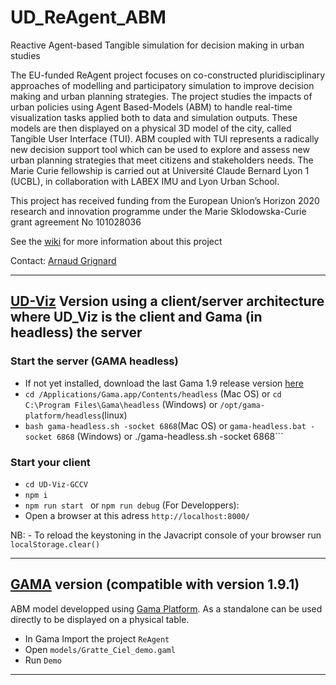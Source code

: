 # UD_ReAgent_ABM
Reactive Agent-based Tangible simulation for decision making in urban studies

The EU-funded ReAgent project focuses on co-constructed pluridisciplinary approaches of modelling and participatory simulation to improve decision making and urban planning strategies. The project studies the impacts of urban policies using Agent Based-Models (ABM) to handle real-time visualization tasks applied both to data and simulation outputs. These models are then displayed on a physical 3D model of the city, called Tangible User Interface (TUI). ABM coupled with TUI represents a radically new decision support tool which can be used to explore and assess new urban planning strategies that meet citizens and stakeholders needs. The Marie Curie fellowship is carried out at Université Claude Bernard Lyon 1 (UCBL), in collaboration with LABEX IMU and Lyon Urban School. 

This project has received funding from the European Union’s Horizon 2020 research and innovation programme under the Marie
Sklodowska-Curie grant agreement No 101028036

See the [wiki](https://github.com/VCityTeam/UD_ReAgent_ABM/wiki) for more information about this project

Contact: [Arnaud Grignard](https://github.com/agrignard) 

----------------------------------------------------------------------------------------------------------




## [UD-Viz](https://github.com/VCityTeam/UD-Viz) Version using a client/server architecture where UD_Viz is the client and Gama (in headless) the server

### Start the server (GAMA headless) 

- If not yet installed, download the last Gama 1.9 release version [here](https://github.com/gama-platform/gama/releases/tag/1.9.0) 
- ``` cd /Applications/Gama.app/Contents/headless ``` (Mac OS) or ```cd C:\Program Files\Gama\headless``` (Windows) or ```/opt/gama-platform/headless```(linux)
- ``` bash gama-headless.sh -socket 6868 ```(Mac OS)   or ```gama-headless.bat -socket 6868``` (Windows) or ./gama-headless.sh -socket 6868```

### Start your client

- ``` cd UD-Viz-GCCV ```
- ``` npm i ```
- ```npm run start ``` or ```npm run debug``` (For Developpers):
- Open a browser at this adress ```http://localhost:8000/```


NB: - To reload the keystoning in the Javacript console of your browser run  ``` localStorage.clear() ```



----------------------------------------------------------------------------------------------------------
## [GAMA](https://gama-platform.org/) version (compatible with version 1.9.1)
ABM model developped using [Gama Platform](https://gama-platform.org/). As a standalone can be used directly to be displayed on a physical table. 

- In Gama Import the project ```ReAgent```
- Open ```models/Gratte_Ciel_demo.gaml```
- Run ```Demo```

----------------------------------------------------------------------------------------------------------

